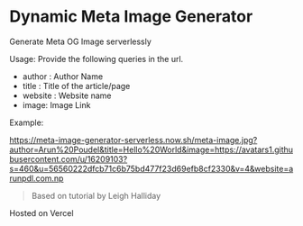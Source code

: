 # Dynamic Meta Image Generator
Generate Meta OG Image serverlessly

Usage:
Provide the following queries in the url.
- author : Author Name
- title : Title of the article/page
- website : Website name
- image: Image Link

Example:

https://meta-image-generator-serverless.now.sh/meta-image.jpg?author=Arun%20Poudel&title=Hello%20World&image=https://avatars1.githubusercontent.com/u/16209103?s=460&u=56560222dfcb71c6b75bd477f23d69efb8cf2330&v=4&website=arunpdl.com.np


> Based on tutorial by Leigh Halliday

Hosted on Vercel

